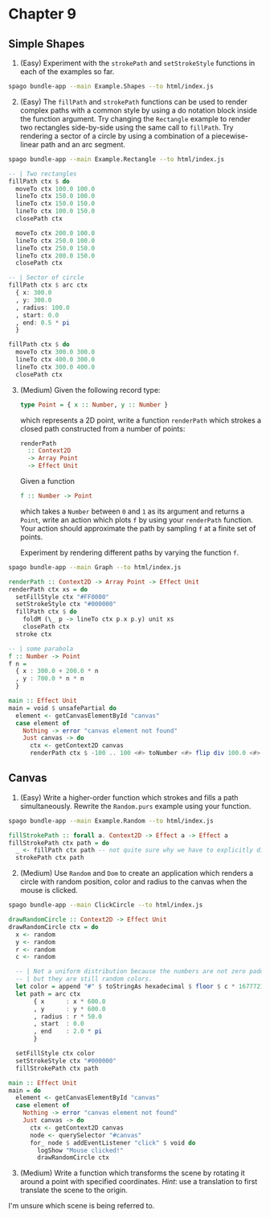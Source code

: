 # Chapter 9

## Simple Shapes

1. (Easy) Experiment with the `strokePath` and `setStrokeStyle` functions in
   each of the examples so far.

``` sh
spago bundle-app --main Example.Shapes --to html/index.js
```

2. (Easy) The `fillPath` and `strokePath` functions can be used to render
   complex paths with a common style by using a do notation block inside the
   function argument. Try changing the `Rectangle` example to render two
   rectangles side-by-side using the same call to `fillPath`. Try rendering a
   sector of a circle by using a combination of a piecewise-linear path and an
   arc segment.

``` sh
spago bundle-app --main Example.Rectangle --to html/index.js
```

``` haskell
-- | Two rectangles
fillPath ctx $ do
  moveTo ctx 100.0 100.0
  lineTo ctx 150.0 100.0
  lineTo ctx 150.0 150.0
  lineTo ctx 100.0 150.0
  closePath ctx

  moveTo ctx 200.0 100.0
  lineTo ctx 250.0 100.0
  lineTo ctx 250.0 150.0
  lineTo ctx 200.0 150.0
  closePath ctx

-- | Sector of circle
fillPath ctx $ arc ctx
  { x: 300.0
  , y: 300.0
  , radius: 100.0
  , start: 0.0
  , end: 0.5 * pi
  }

fillPath ctx $ do
  moveTo ctx 300.0 300.0
  lineTo ctx 400.0 300.0
  lineTo ctx 300.0 400.0
  closePath ctx
```

3. (Medium) Given the following record type:

   ``` haskell
   type Point = { x :: Number, y :: Number }
   ```

   which represents a 2D point, write a function `renderPath` which strokes a
   closed path constructed from a number of points:

   ``` haskell
   renderPath
     :: Context2D
     -> Array Point
     -> Effect Unit
   ```

   Given a function

   ``` haskell
   f :: Number -> Point
   ```

   which takes a `Number` between `0` and `1` as its argument and returns a
   `Point`, write an action which plots `f` by using your `renderPath`
   function. Your action should approximate the path by sampling `f` at a
   finite set of points.

   Experiment by rendering different paths by varying the function `f`.

``` sh
spago bundle-app --main Graph --to html/index.js
```

``` haskell
renderPath :: Context2D -> Array Point -> Effect Unit
renderPath ctx xs = do
  setFillStyle ctx "#FF0000"
  setStrokeStyle ctx "#000000"
  fillPath ctx $ do
    foldM (\_ p -> lineTo ctx p.x p.y) unit xs
    closePath ctx
  stroke ctx

-- | some parabola
f :: Number -> Point
f n =
  { x : 300.0 + 200.0 * n
  , y : 700.0 * n * n
  }

main :: Effect Unit
main = void $ unsafePartial do
  element <- getCanvasElementById "canvas"
  case element of
    Nothing -> error "canvas element not found"
    Just canvas -> do
      ctx <- getContext2D canvas
      renderPath ctx $ -100 .. 100 <#> toNumber <#> flip div 100.0 <#> f
```

## Canvas

1. (Easy) Write a higher-order function which strokes and fills a path
   simultaneously. Rewrite the `Random.purs` example using your function.

``` sh
spago bundle-app --main Example.Random --to html/index.js
```

``` haskell
fillStrokePath :: forall a. Context2D -> Effect a -> Effect a
fillStrokePath ctx path = do
  _ <- fillPath ctx path -- not quite sure why we have to explicitly discard
  strokePath ctx path
```

2. (Medium) Use `Random` and `Dom` to create an application which renders a
   circle with random position, color and radius to the canvas when the mouse
   is clicked.

``` sh
spago bundle-app --main ClickCircle --to html/index.js
```

``` haskell
drawRandomCircle :: Context2D -> Effect Unit
drawRandomCircle ctx = do
  x <- random
  y <- random
  r <- random
  c <- random

  -- | Not a uniform distribution because the numbers are not zero padded,
  -- | but they are still random colors.
  let color = append "#" $ toStringAs hexadecimal $ floor $ c * 16777215.0 -- 0xFFFFFF
  let path = arc ctx
       { x      : x * 600.0
       , y      : y * 600.0
       , radius : r * 50.0
       , start  : 0.0
       , end    : 2.0 * pi
       }

  setFillStyle ctx color
  setStrokeStyle ctx "#000000"
  fillStrokePath ctx path

main :: Effect Unit
main = do
  element <- getCanvasElementById "canvas"
  case element of
    Nothing -> error "canvas element not found"
    Just canvas -> do
      ctx <- getContext2D canvas
      node <- querySelector "#canvas"
      for_ node $ addEventListener "click" $ void do
        logShow "Mouse clicked!"
        drawRandomCircle ctx
```

3. (Medium) Write a function which transforms the scene by rotating it around a
   point with specified coordinates. *Hint*: use a translation to first translate
   the scene to the origin.

I'm unsure which scene is being referred to.

